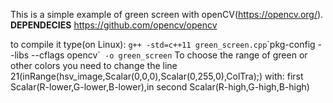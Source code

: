 This is a simple example of green screen with openCV(https://opencv.org/).
**DEPENDECIES**
https://github.com/opencv/opencv



to compile it type(on Linux):
`g++ -std=c++11 green_screen.cpp`\`pkg-config --libs --cflags opencv\`` -o green_screen`
To choose the range of green or other colors you need to change the line 21(inRange(hsv_image,Scalar(0,0,0),Scalar(0,255,0),ColTra);)
with: first Scalar(R-lower,G-lower,B-lower),in second Scalar(R-high,G-high,B-high)

